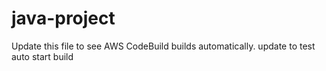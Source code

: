 # java-project
Update this file to see AWS CodeBuild builds automatically. update to test auto start build

